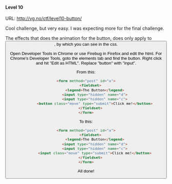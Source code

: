 #### Level 10

URL: http://vg.no/ctf/level10-button/

Cool challenge, but very easy. I was expecting more for the final challenge.

The effects that does the animation for the button, does only apply to <button>, by which you can see in the css.

Open Developer Tools in Chrome or use Firebug in Firefox and edit the html.
For Chrome's Developer Tools, goto the elements tab and find the button. Right click and hit "Edit as HTML".
Replace "button" with "input".

From this:
```html
<form method="post" id="a">
    <fieldset>
        <legend>The Button</legend>
        <input type="hidden" name="d">
        <input type="hidden" name="c">
        <button class="move" type="submit">Click me!</button>
    </fieldset>
</form>
```

To this:
```html
<form method="post" id="a">
    <fieldset>
        <legend>The Button</legend>
        <input type="hidden" name="d">
        <input type="hidden" name="c">
        <input class="move" type="submit">Click me!</button>
    </fieldset>
</form>
```

All done!
